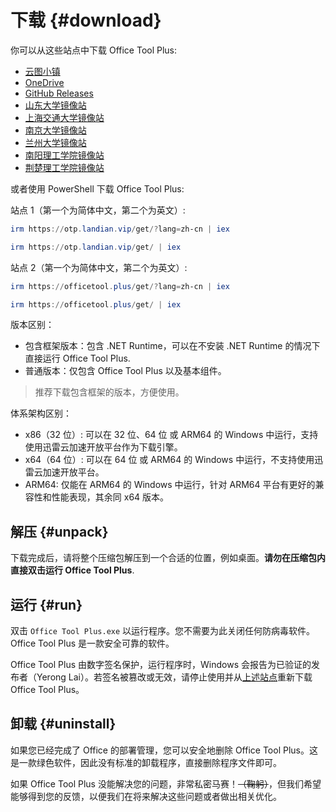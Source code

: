 # 下载 {#download}

你可以从这些站点中下载 Office Tool Plus:

- [云图小镇](https://www.officetool.plus/redirect/download.php?site=yuntu)
- [OneDrive](https://www.officetool.plus/redirect/download.php?site=onedrive)
- [GitHub Releases](https://www.officetool.plus/redirect/download.php?site=github)
- [山东大学镜像站](https://www.officetool.plus/redirect/download.php?site=sdumirror)
- [上海交通大学镜像站](https://www.officetool.plus/redirect/download.php?site=sjtumirror)
- [南京大学镜像站](https://www.officetool.plus/redirect/download.php?site=nju)
- [兰州大学镜像站](https://www.officetool.plus/redirect/download.php?site=lzu)
- [南阳理工学院镜像站](https://www.officetool.plus/redirect/download.php?site=nyist)
- [荆楚理工学院镜像站](https://www.officetool.plus/redirect/download.php?site=jcut)

或者使用 PowerShell 下载 Office Tool Plus:

站点 1（第一个为简体中文，第二个为英文）:

```powershell
irm https://otp.landian.vip/get/?lang=zh-cn | iex
```

```powershell
irm https://otp.landian.vip/get/ | iex
```

站点 2（第一个为简体中文，第二个为英文）:

```powershell
irm https://officetool.plus/get/?lang=zh-cn | iex
```

```powershell
irm https://officetool.plus/get/ | iex
```

版本区别：

- 包含框架版本：包含 .NET Runtime，可以在不安装 .NET Runtime 的情况下直接运行 Office Tool Plus.
- 普通版本：仅包含 Office Tool Plus 以及基本组件。

> 推荐下载包含框架的版本，方便使用。

体系架构区别：

- x86（32 位）: 可以在 32 位、64 位 或 ARM64 的 Windows 中运行，支持使用迅雷云加速开放平台作为下载引擎。
- x64（64 位）: 可以在 64 位 或 ARM64 的 Windows 中运行，不支持使用迅雷云加速开放平台。
- ARM64: 仅能在 ARM64 的 Windows 中运行，针对 ARM64 平台有更好的兼容性和性能表现，其余同 x64 版本。

## 解压 {#unpack}

下载完成后，请将整个压缩包解压到一个合适的位置，例如桌面。**请勿在压缩包内直接双击运行 Office Tool Plus**.

## 运行 {#run}

双击 `Office Tool Plus.exe` 以运行程序。您不需要为此关闭任何防病毒软件。Office Tool Plus 是一款安全可靠的软件。

Office Tool Plus 由数字签名保护，运行程序时，Windows 会报告为已验证的发布者（Yerong Lai）。若签名被篡改或无效，请停止使用并从[上述站点](#download)重新下载 Office Tool Plus。

## 卸载 {#uninstall}

如果您已经完成了 Office 的部署管理，您可以安全地删除 Office Tool Plus。这是一款绿色软件，因此没有标准的卸载程序，直接删除程序文件即可。

如果 Office Tool Plus 没能解决您的问题，非常私密马赛！~~（鞠躬）~~，但我们希望能够得到您的反馈，以便我们在将来解决这些问题或者做出相关优化。
